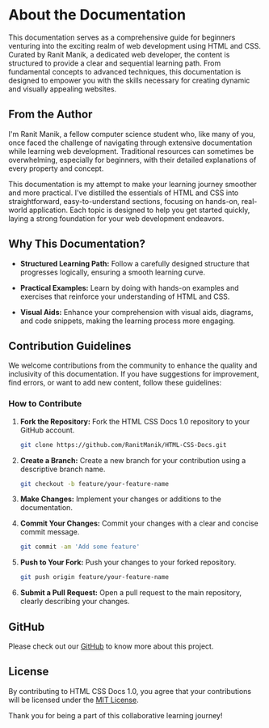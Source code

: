 # About the Documentation

This documentation serves as a comprehensive guide for beginners venturing into the exciting realm of web development
using HTML and CSS. Curated by Ranit Manik, a dedicated web developer, the content is structured to provide a clear and
sequential learning path. From fundamental concepts to advanced techniques, this documentation is designed to empower
you with the skills necessary for creating dynamic and visually appealing websites.

## From the Author

I'm Ranit Manik, a fellow computer science student who, like many of you, once faced the challenge of navigating through
extensive documentation while learning web development. Traditional resources can sometimes be overwhelming, especially
for beginners, with their detailed explanations of every property and concept.

This documentation is my attempt to make your learning journey smoother and more practical. I've distilled the
essentials of HTML and CSS into straightforward, easy-to-understand sections, focusing on hands-on, real-world
application. Each topic is designed to help you get started quickly, laying a strong foundation for your web development
endeavors.

## Why This Documentation?

- **Structured Learning Path:** Follow a carefully designed structure that progresses logically, ensuring a smooth
  learning curve.

- **Practical Examples:** Learn by doing with hands-on examples and exercises that reinforce your understanding of HTML
  and CSS.

- **Visual Aids:** Enhance your comprehension with visual aids, diagrams, and code snippets, making the learning process
  more engaging.

## Contribution Guidelines

We welcome contributions from the community to enhance the quality and inclusivity of this documentation. If you have
suggestions for improvement, find errors, or want to add new content, follow these guidelines:

### How to Contribute

1. **Fork the Repository:** Fork the HTML CSS Docs 1.0 repository to your GitHub account.
   ```bash
   git clone https://github.com/RanitManik/HTML-CSS-Docs.git
   ```
2. **Create a Branch:** Create a new branch for your contribution using a descriptive branch name.

   ```bash
   git checkout -b feature/your-feature-name
   ```

3. **Make Changes:** Implement your changes or additions to the documentation.

4. **Commit Your Changes:** Commit your changes with a clear and concise commit message.

   ```bash
   git commit -am 'Add some feature'
   ```

5. **Push to Your Fork:** Push your changes to your forked repository.

   ```bash
   git push origin feature/your-feature-name
   ```

6. **Submit a Pull Request:** Open a pull request to the main repository, clearly describing your changes.

## GitHub

Please check out our [GitHub](https://github.com/RanitManik/HTML-CSS-Docs) to know more about this project.

## License

By contributing to HTML CSS Docs 1.0, you agree that your contributions will be licensed under
the [MIT License](https://github.com/RanitManik/HTML-CSS-Docs/blob/master/LICENSE).

Thank you for being a part of this collaborative learning journey!